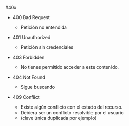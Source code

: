 #40x
* 400 Bad Request
    * Petición no entendida

* 401 Unauthorized
    * Petición sin credenciales

* 403 Forbidden
    * No tienes permitido acceder a este contenido.

* 404 Not Found
    * Sigue buscando

* 409 Conflict
    * Existe algún conflicto con el estado del recurso.
    * Debiera ser un conflicto resolvible por el usuario
    * (clave única duplicada por ejemplo)

